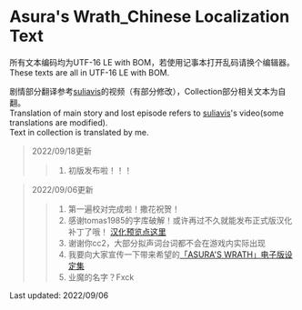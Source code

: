 # Asura's Wrath_Chinese Localization Text

所有文本编码均为UTF-16 LE with BOM，若使用记事本打开乱码请换个编辑器。  
These texts are all in UTF-16 LE with BOM.

剧情部分翻译参考[suliavis](http://i.youku.com/u/UMTExOTcyNjE2)的视频（有部分修改），Collection部分相关文本为自翻。  
Translation of main story and lost episode refers to [suliavis](http://i.youku.com/u/UMTExOTcyNjE2)'s video(some translations are modified).  
Text in collection is translated by me.

> 2022/09/18更新
>> 1. 初版发布啦！！！

> 2022/09/06更新
>> 1. 第一遍校对完成啦！撒花祝贺！  
>> 2. 感谢tomas1985的字库破解！或许再过不久就能发布正式版汉化补丁了哦！ [汉化预览点这里](https://www.bilibili.com/video/BV1614y1b7i2) 
>> 3. 谢谢你cc2，大部分拟声词台词都不会在游戏内实际出现  
>> 4. 我要向大家宣传一下带来希望的[「ASURA'S WRATH」电子版设定集](https://www.tsdm39.net/forum.php?mod=viewthread&tid=1061223)
>> 5. 业魔的名字？Fxck

Last updated: 2022/09/06
